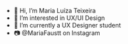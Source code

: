 - 👋 Hi, I’m Maria Luíza Teixeira
- 👀 I’m interested in UX/UI Design
- 🌱 I’m currently a UX Designer student  
- 📷 @MariaFaustt on Instagram 
  

<!---    
MariaLTN/MariaLTN is a ✨ special ✨ repository because its `README.md` (this file) appears on your GitHub profile.
You can click the Preview link to take a look at your changes.
--->

